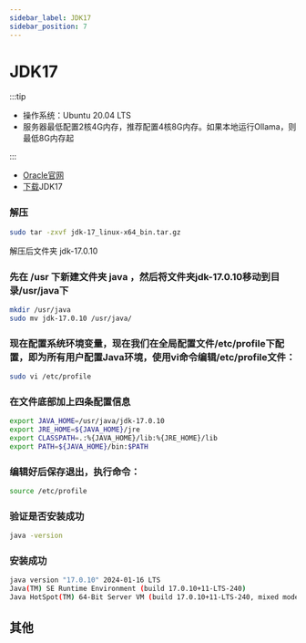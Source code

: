 ```yaml
---
sidebar_label: JDK17
sidebar_position: 7
---
```


# JDK17

:::tip

- 操作系统：Ubuntu 20.04 LTS
- 服务器最低配置2核4G内存，推荐配置4核8G内存。如果本地运行Ollama，则最低8G内存起

:::

- [Oracle官网](https://www.oracle.com/java/technologies/downloads/)
- [下载](https://download.oracle.com/java/17/latest/jdk-17_linux-x64_bin.tar.gz)JDK17

### 解压

``` bash
sudo tar -zxvf jdk-17_linux-x64_bin.tar.gz
```

解压后文件夹 jdk-17.0.10

### 先在 /usr 下新建文件夹 java ，然后将文件夹jdk-17.0.10移动到目录/usr/java下

``` bash
mkdir /usr/java
sudo mv jdk-17.0.10 /usr/java/
```

### 现在配置系统环境变量，现在我们在全局配置文件/etc/profile下配置，即为所有用户配置Java环境，使用vi命令编辑/etc/profile文件：

``` bash
sudo vi /etc/profile
```

### 在文件底部加上四条配置信息

``` bash
export JAVA_HOME=/usr/java/jdk-17.0.10
export JRE_HOME=${JAVA_HOME}/jre
export CLASSPATH=.:%{JAVA_HOME}/lib:%{JRE_HOME}/lib
export PATH=${JAVA_HOME}/bin:$PATH
```

### 编辑好后保存退出，执行命令：

``` bash
source /etc/profile
```

### 验证是否安装成功

``` bash
java -version
```

### 安装成功

``` bash
java version "17.0.10" 2024-01-16 LTS
Java(TM) SE Runtime Environment (build 17.0.10+11-LTS-240)
Java HotSpot(TM) 64-Bit Server VM (build 17.0.10+11-LTS-240, mixed mode, sharing)
```

## 其他
<!-- 
由于受到美国对出口软件的限制，我们需要手动[下载jdk加密jar包](http://www.oracle.com/technetwork/java/javase/downloads/jce8-download-2133166.html)，解压之后，需要将local_policy.jar和US_export_policy.jar放到jdk安装文件夹jre/lib/security文件夹，比如：

```bash
apt install unzip
unzip jce_policy-8.zip
cd UnlimitedJCEPolicyJDK8
# 根据自己电脑实际路径配置
# 可通过命令 echo $JAVA_HOME 查看jdk本地路径
# 如：/usr/java/jdk1.8.0_351/jre/lib/security
sudo cp US_export_policy.jar /usr/java/jdk1.8.0_351/jre/lib/security
sudo cp local_policy.jar /usr/java/jdk1.8.0_351/jre/lib/security
``` -->
